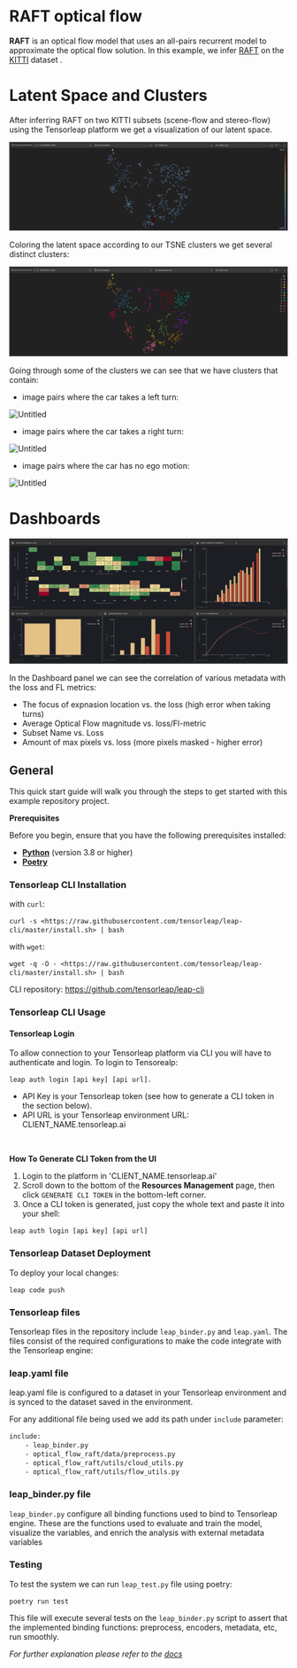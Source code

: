 # RAFT optical flow

**RAFT** is an optical flow model that uses an all-pairs recurrent model to approximate the optical flow solution.
In this example, we infer [RAFT](https://github.com/princeton-vl/RAFT) on the
[KITTI](https://www.cvlibs.net/datasets/kitti/index.php) dataset .

# Latent Space and Clusters

After inferring RAFT on two KITTI subsets (scene-flow and stereo-flow) using the Tensorleap platform we get a
visualization of our latent space.

![Untitled](images/1.png)

Coloring the latent space according to our TSNE clusters we get several distinct clusters:

![Untitled](images/2.png)

Going through some of the clusters we can see that we have clusters that contain:

- image pairs where the car takes a left turn:  

![Untitled](images/left_turns.gif)

- image pairs where the car takes a right turn:

![Untitled](images/right_turns.gif)

- image pairs where the car has no ego motion:

![Untitled](images/no-ego.gif)

# Dashboards

![Untitled](images/dashboard.png)

In the Dashboard panel we can see the correlation of various metadata with the loss and FL metrics:

- The focus of expnasion location vs. the loss (high error when taking turns)
- Average Optical Flow magnitude vs. loss/Fl-metric
- Subset Name vs. Loss
- Amount of max pixels vs. loss (more pixels masked - higher error)


## General
This quick start guide will walk you through the steps to get started with this example repository project.

**Prerequisites**

Before you begin, ensure that you have the following prerequisites installed:

- **[Python](https://www.python.org/)** (version 3.8 or higher)
- **[Poetry](https://python-poetry.org/)**

### Tensorleap **CLI Installation**

with `curl`:

```
curl -s <https://raw.githubusercontent.com/tensorleap/leap-cli/master/install.sh> | bash
```

with `wget`:

```
wget -q -O - <https://raw.githubusercontent.com/tensorleap/leap-cli/master/install.sh> | bash
```

CLI repository: https://github.com/tensorleap/leap-cli

### Tensorleap CLI Usage

#### Tensorleap **Login**
To allow connection to your Tensorleap platform via CLI you will have to authenticate and login.
To login to Tensorealp:

```
leap auth login [api key] [api url].
```

- API Key is your Tensorleap token (see how to generate a CLI token in the section below).
- API URL is your Tensorleap environment URL: CLIENT_NAME.tensorleap.ai

<br> 

**How To Generate CLI Token from the UI**

1. Login to the platform in 'CLIENT_NAME.tensorleap.ai'
2. Scroll down to the bottom of the **Resources Management** page, then click `GENERATE CLI TOKEN`  in the bottom-left corner.
3. Once a CLI token is generated, just copy the whole text and paste it into your shell:

```
leap auth login [api key] [api url]
```

### Tensorleap Dataset Deployment

To deploy your local changes:

```
leap code push
```

### **Tensorleap files**

Tensorleap files in the repository include `leap_binder.py` and `leap.yaml`. The files consist of the  required configurations to make the code integrate with the Tensorleap engine:

### **leap.yaml file**
leap.yaml file is configured to a dataset in your Tensorleap environment and is synced to the dataset saved in the environment.

For any additional file being used we add its path under `include` parameter:


```
include:
    - leap_binder.py
    - optical_flow_raft/data/preprocess.py
    - optical_flow_raft/utils/cloud_utils.py
    - optical_flow_raft/utils/flow_utils.py

```

### **leap_binder.py file**
`leap_binder.py` configure all binding functions used to bind to Tensorleap engine. These are the functions used to evaluate and train the model, visualize the variables, and enrich the analysis with external metadata variables

### Testing

To test the system we can run `leap_test.py` file using poetry:

```
poetry run test
```

This file will execute several tests on the `leap_binder.py` script to assert that the implemented binding functions: preprocess, encoders,  metadata, etc,  run smoothly.

*For further explanation please refer to the [docs](https://docs.tensorleap.ai/)*
